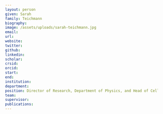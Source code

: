 ```yaml
---
layout: person
given: Sarah
family: Teichmann
biography:
image: /assets/uploads/sarah-teichmann.jpg
email:
url:
website:
twitter:
github:
linkedin:
scholar:
crsid:
orcid:
start:
end:
institution:
department:
position: Director of Research, Department of Physics, and Head of Cellular Genetics, Wellcome Sanger Institute
team:
supervisor:
publications:
---
```

